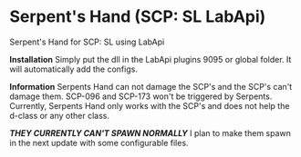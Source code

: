 # Serpent's Hand (SCP: SL LabApi)
Serpent's Hand for SCP: SL using LabApi

**Installation**
Simply put the dll in the LabApi plugins 9095 or global folder. It will automatically add the configs.

**Information**
Serpents Hand can not damage the SCP's and the SCP's can't damage them. SCP-096 and SCP-173 won't be triggered by Serpents.
Currently, Serpents Hand only works with the SCP's and does not help the d-class or any other class.

***THEY CURRENTLY CAN'T SPAWN NORMALLY***
I plan to make them spawn in the next update with some configurable files.
